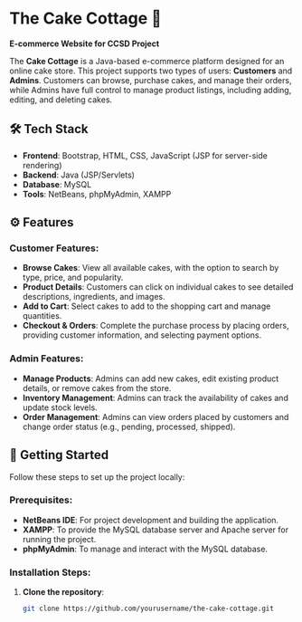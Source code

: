 # **The Cake Cottage** 🍰

**E-commerce Website for CCSD Project**

The **Cake Cottage** is a Java-based e-commerce platform designed for an online cake store. This project supports two types of users: **Customers** and **Admins**. Customers can browse, purchase cakes, and manage their orders, while Admins have full control to manage product listings, including adding, editing, and deleting cakes.

## 🛠 **Tech Stack**

- **Frontend**: Bootstrap, HTML, CSS, JavaScript (JSP for server-side rendering)
- **Backend**: Java (JSP/Servlets)
- **Database**: MySQL
- **Tools**: NetBeans, phpMyAdmin, XAMPP

## ⚙️ **Features**

### Customer Features:
- **Browse Cakes**: View all available cakes, with the option to search by type, price, and popularity.
- **Product Details**: Customers can click on individual cakes to see detailed descriptions, ingredients, and images.
- **Add to Cart**: Select cakes to add to the shopping cart and manage quantities.
- **Checkout & Orders**: Complete the purchase process by placing orders, providing customer information, and selecting payment options.

### Admin Features:
- **Manage Products**: Admins can add new cakes, edit existing product details, or remove cakes from the store.
- **Inventory Management**: Admins can track the availability of cakes and update stock levels.
- **Order Management**: Admins can view orders placed by customers and change order status (e.g., pending, processed, shipped).

## 🚀 **Getting Started**

Follow these steps to set up the project locally:

### Prerequisites:
- **NetBeans IDE**: For project development and building the application.
- **XAMPP**: To provide the MySQL database server and Apache server for running the project.
- **phpMyAdmin**: To manage and interact with the MySQL database.

### Installation Steps:

1. **Clone the repository**:
   ```bash
   git clone https://github.com/yourusername/the-cake-cottage.git
